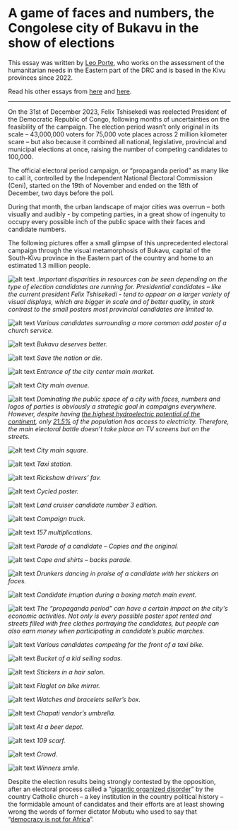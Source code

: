 # A game of faces and numbers, the Congolese city of Bukavu in the show of elections

This essay was written by [Leo Porte](https://www.linkedin.com/in/l%C3%A9o-porte-386522201/), who works on the assessment of the humanitarian needs in the Eastern part of the DRC and is based in the Kivu provinces since 2022.

Read his other essays from [here](https://www.travelingcircusofurbanism.com/osaka/kamagasaki/) and [here](https://www.travelingcircusofurbanism.com/ehime/senjo/).

---

On the 31st of December 2023, Felix Tshisekedi was reelected President of the Democratic Republic of Congo, following months of uncertainties on the feasibility of the campaign. The election period wasn’t only original in its scale – 43,000,000 voters for 75,000 vote places across 2 million kilometer scare – but also because it combined all national, legislative, provincial and municipal elections at once, raising the number of competing candidates to 100,000.

The official electoral period campaign, or “propaganda period” as many like to call it, controlled by the Independent National Electoral Commission (Ceni), started on the 19th of November and ended on the 18th of December, two days before the poll.

During that month, the urban landscape of major cities was overrun – both visually and audibly - by competing parties, in a great show of ingenuity to occupy every possible inch of the public space with their faces and candidate numbers.

The following pictures offer a small glimpse of this unprecedented electoral campaign through the visual metamorphosis of Bukavu, capital of the South-Kivu province in the Eastern part of the country and home to an estimated 1.3 million people.

![alt text](images/1Bukavu.JPG)
_.Important disparities in resources can be seen depending on the type of election candidates are running for. Presidential candidates – like the current president Felix Tshisekedi - tend to appear on a larger variety of visual displays, which are bigger in scale and of better quality, in stark contrast to the small posters most provincial candidates are limited to._

![alt text](images/2Bukavu.JPG)
_Various candidates surrounding a more common add poster of a church service._

![alt text](images/3Bukavu.JPG)
_Bukavu deserves better._

![alt text](images/4Bukavu.JPG)
_Save the nation or die._

![alt text](images/5Bukavu.JPG)
_Entrance of the city center main market._

![alt text](images/6Bukavu.JPG)
_City main avenue._

![alt text](images/7Bukavu.JPG)
_Dominating the public space of a city with faces, numbers and logos of parties is obviously a strategic goal in campaigns everywhere. However, despite having [the highest hydroelectric potential of the continent](https://tinyurl.com/29b4jhy7), only [21.5%](https://donnees.banquemondiale.org/indicator/EG.ELC.ACCS.ZS?locations=CD) of the population has access to electricity. Therefore, the main electoral battle doesn’t take place on TV screens but on the streets._

![alt text](images/8Bukavu.JPG)
_City main square._

![alt text](images/9Bukavu.JPG)
_Taxi station._

![alt text](images/10Bukavu.JPG)
_Rickshaw drivers’ fav._

![alt text](images/11Bukavu.JPG)
_Cycled poster._

![alt text](images/13Bukavu.JPG)
_Land cruiser candidate number 3 edition._

![alt text](images/14Bukavu.JPG)
_Campaign truck._

![alt text](images/15Bukavu.JPG)
_157 multiplications._

![alt text](images/16Bukavu.JPG)
_Parade of a candidate – Copies and the original._

![alt text](images/17Bukavu.JPG)
_Cape and shirts – backs parade._

![alt text](images/18Bukavu.JPG)
_Drunkers dancing in praise of a candidate with her stickers on faces._

![alt text](images/19Bukavu.JPG)
_Candidate irruption during a boxing match main event._

![alt text](images/20Bukavu.JPG)
_The “propaganda period” can have a certain impact on the city's economic activities. Not only is every possible poster spot rented and streets filled with free clothes portraying the candidates, but people can also earn money when participating in candidate’s public marches._

![alt text](images/12Bukavu.JPG)
_Various candidates competing for the front of a taxi bike._

![alt text](images/21Bukavu.JPG)
_Bucket of a kid selling sodas._

![alt text](images/22Bukavu.JPG)
_Stickers in a hair salon._

![alt text](images/23Bukavu.JPG)
_Flaglet on bike mirror._

![alt text](images/24Bukavu.JPG)
_Watches and bracelets seller’s box._

![alt text](images/25Bukavu.JPG)
_Chapati vendor’s umbrella._

![alt text](images/26Bukavu.JPG)
_At a beer depot._

![alt text](images/27Bukavu.JPG)
_109 scarf._

![alt text](images/28Bukavu.JPG)
_Crowd._

![alt text](images/29Bukavu.JPG)
_Winners smile._

Despite the election results being strongly contested by the opposition, after an electoral process called a “[gigantic organized disorder](https://www.crisisgroup.org/africa/great-lakes/democratic-republic-congo/dr-congo-full-plate-challenges-after-turbulent-vote)” by the country Catholic church – a key institution in the country political history – the formidable amount of candidates and their efforts are at least showing wrong the words of former dictator Mobutu who used to say that “[democracy is not for Africa](https://unesdoc.unesco.org/ark:/48223/pf0000096387)”.
